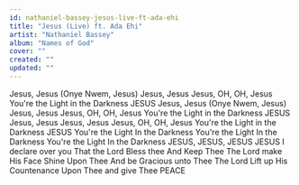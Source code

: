 ```yaml
---
id: nathaniel-bassey-jesus-live-ft-ada-ehi
title: "Jesus (Live) ft. Ada Ehi"
artist: "Nathaniel Bassey"
album: "Names of God"
cover: ""
created: ""
updated: ""
---
```


Jesus, Jesus
(Onye Nwem, Jesus)
Jesus, Jesus
Jesus, OH, OH, Jesus
You're the Light in the Darkness
JESUS
Jesus, Jesus
(Onye Nwem, Jesus)
Jesus, Jesus
Jesus, OH, OH, Jesus
You're the Light in the Darkness
JESUS
Jesus, Jesus
Jesus, Jesus
Jesus, OH, OH, Jesus
You're the Light in the Darkness
JESUS
You're the Light
In the Darkness
You're the Light
In the Darkness
You're the Light
In the Darkness
JESUS, JESUS, JESUS
JESUS
I declare over you
That the Lord Bless thee
And Keep Thee
The Lord make His Face
Shine Upon Thee
And be Gracious unto Thee
The Lord Lift up His Countenance
Upon Thee and give Thee PEACE